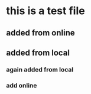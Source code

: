 # this is a test file

## added from online


## added from local

### again added from local

### add online
